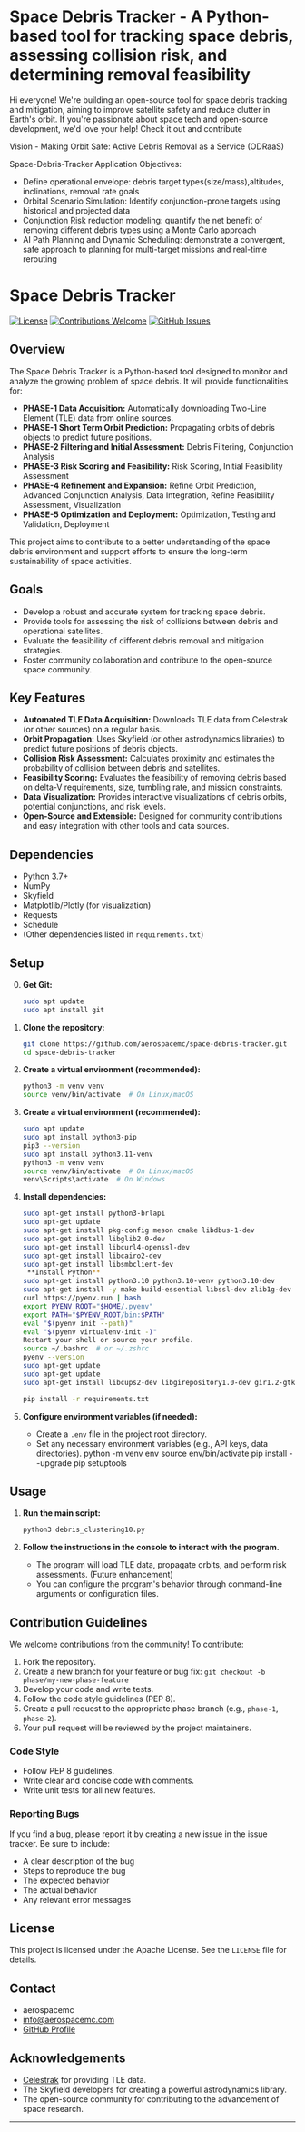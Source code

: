 # Space Debris Tracker - A Python-based tool for tracking space debris, assessing collision risk, and determining removal feasibility

Hi everyone! We're building an open-source tool for space debris tracking and mitigation, aiming to improve satellite safety and 
reduce clutter in Earth's orbit. If you're passionate about space tech and open-source development, we'd love your help! Check it out and contribute

Vision - Making Orbit Safe: Active Debris Removal as a Service (ODRaaS)

Space-Debris-Tracker Application Objectives:  
* Define operational envelope: debris target types(size/mass),altitudes, inclinations, removal rate goals
* Orbital Scenario Simulation: Identify conjunction-prone targets using historical and projected data
* Conjunction Risk reduction modeling: quantify the net benefit of removing different debris types using a Monte Carlo approach
* AI Path Planning and Dynamic Scheduling: demonstrate a convergent, safe approach to planning for multi-target missions and real-time rerouting

# Space Debris Tracker

[![License](https://img.shields.io/badge/License-Apache%202.0-blue.svg)](LICENSE)
[![Contributions Welcome](https://img.shields.io/badge/contributions-welcome-brightgreen.svg)](CONTRIBUTORS.md)
[![GitHub Issues](https://img.shields.io/github/issues/aerospacemc/space-debris-tracker)](https://github.com/aerospacemc/space-debris-tracker/issues)

## Overview

The Space Debris Tracker is a Python-based tool designed to monitor and analyze the growing problem of space debris. It will provide functionalities for:

*   **PHASE-1 Data Acquisition:** Automatically downloading Two-Line Element (TLE) data from online sources.
*   **PHASE-1 Short Term Orbit Prediction:** Propagating orbits of debris objects to predict future positions.
*   **PHASE-2 Filtering and Initial Assessment:** Debris Filtering, Conjunction Analysis
*   **PHASE-3 Risk Scoring and Feasibility:** Risk Scoring, Initial Feasibility Assessment
*   **PHASE-4 Refinement and Expansion:** Refine Orbit Prediction, Advanced Conjunction Analysis, Data Integration, Refine Feasibility Assessment, Visualization
*   **PHASE-5 Optimization and Deployment:** Optimization, Testing and Validation, Deployment

This project aims to contribute to a better understanding of the space debris environment and support efforts to ensure the long-term sustainability of space activities.

## Goals

*   Develop a robust and accurate system for tracking space debris.
*   Provide tools for assessing the risk of collisions between debris and operational satellites.
*   Evaluate the feasibility of different debris removal and mitigation strategies.
*   Foster community collaboration and contribute to the open-source space community.

## Key Features

*   **Automated TLE Data Acquisition:** Downloads TLE data from Celestrak (or other sources) on a regular basis.
*   **Orbit Propagation:** Uses Skyfield (or other astrodynamics libraries) to predict future positions of debris objects.
*   **Collision Risk Assessment:** Calculates proximity and estimates the probability of collision between debris and satellites.
*   **Feasibility Scoring:** Evaluates the feasibility of removing debris based on delta-V requirements, size, tumbling rate, and mission constraints.
*   **Data Visualization:** Provides interactive visualizations of debris orbits, potential conjunctions, and risk levels.
*   **Open-Source and Extensible:** Designed for community contributions and easy integration with other tools and data sources.

## Dependencies

*   Python 3.7+
*   NumPy
*   Skyfield
*   Matplotlib/Plotly (for visualization)
*   Requests
*   Schedule
*   (Other dependencies listed in `requirements.txt`)

## Setup

0.  **Get Git:**
    ```bash
    sudo apt update
    sudo apt install git
    ```

1.  **Clone the repository:**

    ```bash
    git clone https://github.com/aerospacemc/space-debris-tracker.git
    cd space-debris-tracker
    ```

2.  **Create a virtual environment (recommended):**

    ```bash
    python3 -m venv venv
    source venv/bin/activate  # On Linux/macOS
    ```

2.  **Create a virtual environment (recommended):**

    ```bash
    sudo apt update
    sudo apt install python3-pip
    pip3 --version
    sudo apt install python3.11-venv
    python3 -m venv venv
    source venv/bin/activate  # On Linux/macOS
    venv\Scripts\activate  # On Windows
    ```

4.  **Install dependencies:**

    ```bash
    sudo apt-get install python3-brlapi
    sudo apt-get update
    sudo apt-get install pkg-config meson cmake libdbus-1-dev
    sudo apt-get install libglib2.0-dev
    sudo apt-get install libcurl4-openssl-dev
    sudo apt-get install libcairo2-dev
    sudo apt-get install libsmbclient-dev
     **Install Python**
    sudo apt-get install python3.10 python3.10-venv python3.10-dev
    sudo apt-get install -y make build-essential libssl-dev zlib1g-dev libbz2-dev libreadline-dev libsqlite3-dev wget curl llvm libncursesw5-dev xz-utils tk-dev libffi-dev liblzma-dev python3-openssl git
    curl https://pyenv.run | bash
    export PYENV_ROOT="$HOME/.pyenv"
    export PATH="$PYENV_ROOT/bin:$PATH"
    eval "$(pyenv init --path)"
    eval "$(pyenv virtualenv-init -)"
    Restart your shell or source your profile.
    source ~/.bashrc  # or ~/.zshrc
    pyenv --version
    sudo apt-get update
    sudo apt-get update
    sudo apt-get install libcups2-dev libgirepository1.0-dev gir1.2-gtk-3.0

    pip install -r requirements.txt
    ```

5.  **Configure environment variables (if needed):**

    *   Create a `.env` file in the project root directory.
    *   Set any necessary environment variables (e.g., API keys, data directories).
    python -m venv env
    source env/bin/activate
    pip install --upgrade pip setuptools


## Usage

1.  **Run the main script:**

    ```bash
    python3 debris_clustering10.py
    ```

2.  **Follow the instructions in the console to interact with the program.**

    *   The program will load TLE data, propagate orbits, and perform risk assessments.  (Future enhancement)
    *   You can configure the program's behavior through command-line arguments or configuration files.

## Contribution Guidelines

We welcome contributions from the community! To contribute:

1.  Fork the repository.
2.  Create a new branch for your feature or bug fix: `git checkout -b phase/my-new-phase-feature`
3.  Develop your code and write tests.
4.  Follow the code style guidelines (PEP 8).
5.  Create a pull request to the appropriate phase branch (e.g., `phase-1`, `phase-2`).
6.  Your pull request will be reviewed by the project maintainers.

### Code Style

*   Follow PEP 8 guidelines.
*   Write clear and concise code with comments.
*   Write unit tests for all new features.

### Reporting Bugs

If you find a bug, please report it by creating a new issue in the issue tracker.  Be sure to include:

*   A clear description of the bug
*   Steps to reproduce the bug
*   The expected behavior
*   The actual behavior
*   Any relevant error messages

## License

This project is licensed under the Apache License. See the `LICENSE` file for details.

## Contact

*   aerospacemc
*  info@aerospacemc.com
*   [GitHub Profile](https://github.com/aerospacemc)

## Acknowledgements

*   [Celestrak](https://celestrak.org/) for providing TLE data.
*   The Skyfield developers for creating a powerful astrodynamics library.
*   The open-source community for contributing to the advancement of space research.

---

